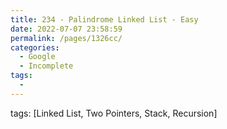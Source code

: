 ```yaml
---
title: 234 - Palindrome Linked List - Easy
date: 2022-07-07 23:58:59
permalink: /pages/1326cc/
categories:
  - Google
  - Incomplete
tags:
  - 
---
```

tags: [Linked List, Two Pointers, Stack, Recursion]